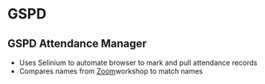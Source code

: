 # GSPD

## GSPD Attendance Manager

- Uses Selinium to automate browser to mark and pull attendance records
- Compares names from [Zoom](https://zoom.us/)workshop to match names

